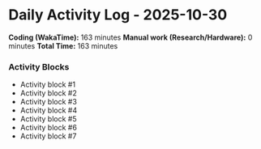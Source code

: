 # Daily Activity Log - 2025-10-30

**Coding (WakaTime):** 163 minutes
**Manual work (Research/Hardware):** 0 minutes
**Total Time:** 163 minutes

### Activity Blocks
- Activity block #1
- Activity block #2
- Activity block #3
- Activity block #4
- Activity block #5
- Activity block #6
- Activity block #7
